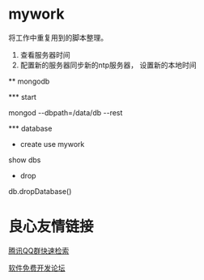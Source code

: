 # mywork

将工作中重复用到的脚本整理。


1. 查看服务器时间
2. 配置新的服务器同步新的ntp服务器， 设置新的本地时间


** mongodb

*** start

mongod --dbpath=/data/db --rest

*** database
- create
use mywork

show dbs

- drop

db.dropDatabase()



 # 良心友情链接

[腾讯QQ群快速检索](http://u.720life.cn/s/8cf73f7c)

[软件免费开发论坛](http://u.720life.cn/s/bbb01dc0)